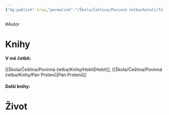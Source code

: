 ```yaml
---
{"dg-publish":true,"permalink":"/Škola/Čeština/Povinná četba/Autoři/Tolkien/","created":"2023-11-28T11:56:51.045+01:00","updated":"2024-03-13T18:27:27.507+01:00"}
---
```


#Autor 
# Knihy
#### V mé četbě:
[[Škola/Čeština/Povinná četba/Knihy/Hobit\|Hobit]], [[Škola/Čeština/Povinná četba/Knihy/Pán Prstenů\|Pán Prstenů]]
#### Další knihy:

# Život

